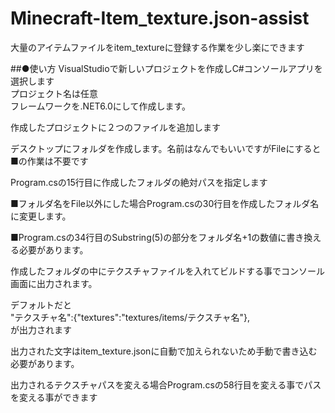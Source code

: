 # Minecraft-Item_texture.json-assist
大量のアイテムファイルをitem_textureに登録する作業を少し楽にできます

##●使い方
VisualStudioで新しいプロジェクトを作成しC#コンソールアプリを選択します  
プロジェクト名は任意  
フレームワークを.NET6.0にして作成します。  

作成したプロジェクトに２つのファイルを追加します  

デスクトップにフォルダを作成します。名前はなんでもいいですがFileにすると■の作業は不要です  

Program.csの15行目に作成したフォルダの絶対パスを指定します  

■フォルダ名をFile以外にした場合Program.csの30行目を作成したフォルダ名に変更します。  

■Program.csの34行目のSubstring(5)の部分をフォルダ名+1の数値に書き換える必要があります。  

作成したフォルダの中にテクスチャファイルを入れてビルドする事でコンソール画面に出力されます。  

デフォルトだと  
"テクスチャ名":{"textures":"textures/items/テクスチャ名"},  
が出力されます  

出力された文字はitem_texture.jsonに自動で加えられないため手動で書き込む必要があります。  

出力されるテクスチャパスを変える場合Program.csの58行目を変える事でパスを変える事ができます  
